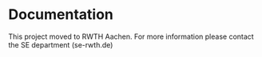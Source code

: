 # Documentation

This project moved to RWTH Aachen. For more information please contact the SE department (se-rwth.de)
